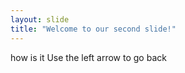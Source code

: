 ```yaml
---
layout: slide
title: "Welcome to our second slide!"
---
```

how is it
Use the left arrow to go back
